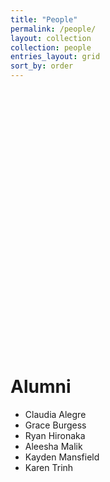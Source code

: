 ```yaml
---
title: "People"
permalink: /people/
layout: collection
collection: people
entries_layout: grid
sort_by: order
---
```


&nbsp;

&nbsp;

&nbsp;

&nbsp;

&nbsp;

&nbsp;

&nbsp;

&nbsp;

&nbsp;

&nbsp;

&nbsp;

&nbsp;

&nbsp;

&nbsp;

# Alumni

- Claudia Alegre
- Grace Burgess
- Ryan Hironaka
- Aleesha Malik
- Kayden Mansfield
- Karen Trinh
